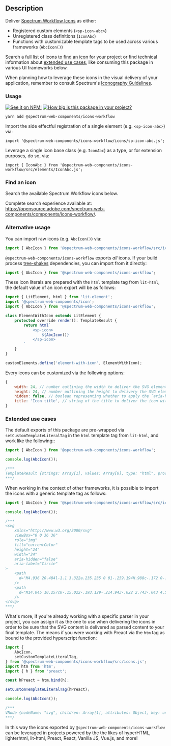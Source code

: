 ## Description

Deliver [Spectrum Workflow Icons](https://spectrum.adobe.com/page/icons/) as either:

-   Registered custom elements (`<sp-icon-abc>`)
-   Unregistered class definitions (`IconAbc`)
-   Functions with customizable template tags to be used across various frameworks (`AbcIcon()`)

Search a full list of icons to [find an icon](#find-an-icon) for your project or find technical information about [extended use cases](#extended-use-cases), like consuming this package in various UI frameworks below.

When planning how to leverage these icons in the visual delivery of your application, remember to consult Spectrum's [Iconography Guidelines](https://spectrum.adobe.com/page/iconography/).

### Usage

[![See it on NPM!](https://img.shields.io/npm/v/@spectrum-web-components/icons-workflow?style=for-the-badge)](https://www.npmjs.com/package/@spectrum-web-components/icons-workflow)
[![How big is this package in your project?](https://img.shields.io/bundlephobia/minzip/@spectrum-web-components/icons-workflow?style=for-the-badge)](https://bundlephobia.com/result?p=@spectrum-web-components/icons-workflow)

```
yarn add @spectrum-web-components/icons-workflow
```

Import the side effectful registration of a single element (e.g. `<sp-icon-abc>`) via:

```
import '@spectrum-web-components/icons-workflow/icons/sp-icon-abc.js';
```

Leverage a single icon base class (e.g. `IconAbc`) as a type, or for extension purposes, do so, via:

```
import { IconAbc } from '@spectrum-web-components/icons-workflow/src/elements/IconAbc.js';
```

### Find an icon

Search the available Spectrum Workflow icons below.

<p class="for-github">Complete search experience available at: <a href="https://opensource.adobe.com/spectrum-web-components/components/icons-workflow/">https://opensource.adobe.com/spectrum-web-components/components/icons-workflow/</a>.</p>

<icons-demo class="icon-search" package="icons-workflow" size="xxl"></icons-demo>

<script type="module">
const search = document.querySelector('.icon-search');
const options = {
  rootMargin: '20px'
}
const callback = async (entries, observer) => {
    if (entries[0].intersectionRatio === 0) return;
    import('@swc-packages-internal/iconset/stories/icons-demo.js');
    import('@swc-packages-internal/icons-workflow/stories/icon-manifest.js').then(({iconManifest}) => {
        search.icons = iconManifest;
    });
    observer.disconnect();
}
const observer = new IntersectionObserver(callback, options);
observer.observe(search);
</script>

### Alternative usage

You can import raw icons (e.g. `AbcIcon()`) via:

```js
import { AbcIcon } from '@spectrum-web-components/icons-workflow/src/icons/ABC.js';
```

`@spectrum-web-components/icons-workflow` exports _all_ icons. If your build process [tree-shakes](https://rollupjs.org/guide/en/#tree-shaking) dependencies, you can import from it directly:

```js
import { AbcIcon } from '@spectrum-web-components/icons-workflow';
```

These icon literals are prepared with the `html` template tag from `lit-html`, the default value of an icon export will be as follows:

```js
import { LitElement, html } from 'lit-element';
import '@spectrum-web-components/icon';
import { AbcIcon } from '@spectrum-web-components/icons-workflow';

class ElementWithIcon extends LitElement {
    protected override render(): TemplateResult {
        return html`
            <sp-icon>
                ${AbcIcon()}
            </sp-icon>
        `
    }
}

customElements.define('element-with-icon', ElementWithIcon);
```

Every icons can be customized via the following options:

```js
{
    width: 24, // number outlining the width to deliver the SVG element with
    height: 24, // number outlining the height to delivery the SVG element with
    hidden: false, // boolean representing whether to apply the `aria-hidden` attribute
    title: 'Icon title', // string of the title to deliver the icon with
}
```

### Extended use cases

The default exports of this package are pre-wrapped via `setCustomTemplateLiteralTag` in the `html` template tag from `lit-html`, and work like the following::

```js
import { AbcIcon } from '@spectrum-web-components/icons-workflow';

console.log(AbcIcon());

/***
TemplateResult {strings: Array[1], values: Array[0], type: "html", processor: DefaultTemplateProcessor, constructor: Object}
***/
```

When working in the context of other frameworks, it is possible to import the icons with a generic template tag as follows:

```js
import { AbcIcon } from '@spectrum-web-components/icons-workflow/src/icons.js';

console.log(AbcIcon());

/***
<svg
    xmlns="http://www.w3.org/2000/svg"
    viewBox="0 0 36 36"
    role="img"
    fill="currentColor"
    height="24"
    width="24"
    aria-hidden="false"
    aria-label="Circle"
>
    <path
      d="M4.936 20.484l-1.1 3.322a.235.235 0 01-.259.194H.988c-.172 0-.216-.086-.172-.237 1.143-3.236 2.976-8.543 4.335-12.275a3.813 3.813 0 00.216-1.337.136.136 0 01.151-.151h3.473a.162.162 0 01.173.108c1.575 4.336 3.3 9.276 4.9 13.676.064.151.021.216-.13.216h-2.85a.193.193 0 01-.216-.151L9.66 20.484zm4.055-2.459C8.56 16.558 7.7 14.1 7.265 12.545h-.021c-.324 1.467-1.1 3.732-1.661 5.48z"
    />
    <path
      d="M14.045 10.257c0-.15.022-.193.129-.214.943-.022 2.743-.043 4.565-.043 4.436 0 5.379 1.95 5.379 3.686a3.1 3.1 0 01-2.036 3v.043a3.309 3.309 0 012.572 3.236c0 2.658-2.294 4.029-6.194 4.029-1.65.022-3.386-.021-4.265-.043a.17.17 0 01-.15-.193zm2.979 5.379h1.865c1.714 0 2.25-.707 2.25-1.628 0-1.158-.772-1.629-2.422-1.629-.836 0-1.5.021-1.693.043zm0 5.937c.236 0 .729.042 1.608.042 1.8 0 2.871-.471 2.871-1.8 0-1.114-.686-1.757-2.593-1.757h-1.886zM32.752 10a7.959 7.959 0 012.946.439c.1.063.126.1.126.251v2.21c0 .189-.1.189-.188.147a7.061 7.061 0 00-2.779-.523 4.175 4.175 0 00-4.535 4.43c0 3.427 2.466 4.388 4.514 4.388a8.49 8.49 0 002.925-.5c.1-.042.167 0 .167.125v2.152c0 .147-.021.23-.167.293a8.621 8.621 0 01-3.448.588c-3.74 0-7.041-2.069-7.041-6.958 0-3.991 2.928-7.042 7.48-7.042z"
    />
</svg>
***/
```

What's more, if you're already working with a specific parser in your project, you can assign it as the one to use when delivering the icons in order to be sure that the SVG content is delivered as parsed content to your final template. The means if you were working with Preact via the `htm` tag as bound to the provided hyperscript function:

```js
import {
    AbcIcon,
    setCustomTemplateLiteralTag,
} from '@spectrum-web-components/icons-workflow/src/icons.js';
import htm from 'htm';
import { h } from 'preact';

const hPreact = htm.bind(h);

setCustomTemplateLiteralTag(hPreact);

console.log(AbcIcon());

/***
VNode {nodeName: "svg", children: Array[1], attributes: Object, key: undefined, constructor: Object}
***/
```

In this way the icons exported by `@spectrum-web-components/icons-workflow` can be leveraged in projects powered by the the likes of hyperHTML, lighterhtml, lit-html, Preact, React, Vanilla JS, Vue.js, and more!
